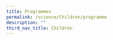 ```yaml
---
title: Programmes
permalink: /science/Children/programme
description: ""
third_nav_title: Children
---
```

